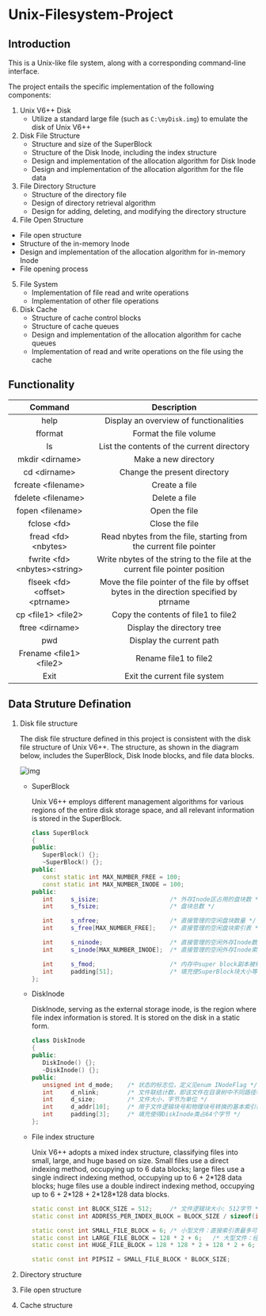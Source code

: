 # Unix-Filesystem-Project

## Introduction

This is a Unix-like file system, along with a corresponding command-line interface.

The project entails the specific implementation of the following components:

1. Unix V6++ Disk
   - Utilize a standard large file (such as `C:\myDisk.img`) to emulate the disk of Unix V6++
2. Disk File Structure
   - Structure and size of the SuperBlock
   - Structure of the Disk Inode, including the index structure
   - Design and implementation of the allocation algorithm for Disk Inode
   - Design and implementation of the allocation algorithm for the file data
3. File Directory Structure
   - Structure of the directory file
   - Design of directory retrieval algorithm
   - Design for adding, deleting, and modifying the directory structure
4.  File Open Structure
   - File open structure
   - Structure of the in-memory Inode
   - Design and implementation of the allocation algorithm for in-memory Inode
   - File opening process
5. File System
   - Implementation of file read and write operations
   - Implementation of other file operations
6. Disk Cache
   - Structure of cache control blocks
   - Structure of cache queues
   - Design and implementation of the allocation algorithm for cache queues
   - Implementation of read and write operations on the file using the cache

## Functionality 

|                 Command                 |                         Description                          |
| :-------------------------------------: | :----------------------------------------------------------: |
|                  help                   |            Display an overview of functionalities            |
|                 fformat                 |                    Format the file volume                    |
|                   ls                    |          List the contents of the current directory          |
|           mkdir &lt;dirname>            |                     Make a new directory                     |
|             cd &lt;dirname>             |                 Change the present directory                 |
|          fcreate &lt;filename>          |                        Create a file                         |
|          fdelete &lt;filename>          |                        Delete a file                         |
|           fopen &lt;filename>           |                        Open the file                         |
|             fclose &lt;fd>              |                        Close the file                        |
|        fread &lt;fd> &lt;nbytes>        | Read nbytes from the file, starting from the current file pointer |
|  fwrite &lt;fd> &lt;nbytes>&lt;string>  | Write nbytes of the string to the file at the current file pointer position |
| flseek &lt;fd> &lt;offset> &lt;ptrname> | Move the file pointer of the file by offset bytes in the direction specified by ptrname |
|        cp &lt;file1> &lt;file2>         |             Copy the contents of file1 to file2              |
|           ftree &lt;dirname>            |                  Display the directory tree                  |
|                   pwd                   |                   Display the current path                   |
|      Frename &lt;file1> &lt;file2>      |                    Rename file1 to file2                     |
|                  Exit                   |                 Exit the current file system                 |

## Data Struture Defination

1. Disk file structure 

   The disk file structure defined in this project is consistent with the disk file structure of Unix V6++. The structure, as shown in the diagram below, includes the SuperBlock, Disk Inode blocks, and file data blocks.

   ![img](./img/1.png)

   - SuperBlock

     Unix V6++ employs different management algorithms for various regions of the entire disk storage space, and all relevant information is stored in the SuperBlock. 

     ```cpp
     class SuperBlock
     {
     public:
     	SuperBlock() {};
     	~SuperBlock() {};
     public:
     	const static int MAX_NUMBER_FREE = 100;
     	const static int MAX_NUMBER_INODE = 100;
     public:
     	int		s_isize;					/* 外存Inode区占用的盘块数 */
     	int		s_fsize;					/* 盘块总数 */
     
     	int		s_nfree;					/* 直接管理的空闲盘块数量 */
     	int		s_free[MAX_NUMBER_FREE];	/* 直接管理的空闲盘块索引表 */
     
     	int		s_ninode;					/* 直接管理的空闲外存Inode数量 */
     	int		s_inode[MAX_NUMBER_INODE];	/* 直接管理的空闲外存Inode索引表 */
     
     	int		s_fmod;						/* 内存中super block副本被修改标志，意味着需要更新外存对应的Super Block */
     	int		padding[51];				/* 填充使SuperBlock块大小等于1024字节，占据2个扇区 */
     };
     
     ```

   - DiskInode

     DiskInode, serving as the external storage inode, is the region where file index information is stored. It is stored on the disk in a static form.

     ```cpp
     class DiskInode
     {
     public:
     	DiskInode() {};
     	~DiskInode() {};
     public:
     	unsigned int d_mode;	/* 状态的标志位，定义见enum INodeFlag */
     	int		d_nlink;		/* 文件联结计数，即该文件在目录树中不同路径名的数量 */
     	int		d_size;			/* 文件大小，字节为单位 */
     	int		d_addr[10];		/* 用于文件逻辑块号和物理块号转换的基本索引表 */
     	int		padding[3];		/* 填充使得DiskInode类占64个字节 */   
     };
     
     ```

   - File index structure

     Unix V6++ adopts a mixed index structure, classifying files into small, large, and huge based on size. Small files use a direct indexing method, occupying up to 6 data blocks; large files use a single indirect indexing method, occupying up to 6 + 2\*128 data blocks; huge files use a double indirect indexing method, occupying up to 6 + 2*128 + 2\*128\*128 data blocks.

     ```cpp
     static const int BLOCK_SIZE = 512;		/* 文件逻辑块大小: 512字节 */
     static const int ADDRESS_PER_INDEX_BLOCK = BLOCK_SIZE / sizeof(int);	/* 每个间接索引表(或索引块)包含的物理盘块号 */
     
     static const int SMALL_FILE_BLOCK = 6;	/* 小型文件：直接索引表最多可寻址的逻辑块号 */
     static const int LARGE_FILE_BLOCK = 128 * 2 + 6;	/* 大型文件：经一次间接索引表最多可寻址的逻辑块号 */
     static const int HUGE_FILE_BLOCK = 128 * 128 * 2 + 128 * 2 + 6;	/* 巨型文件：经二次间接索引最大可寻址文件逻辑块号 */
     
     static const int PIPSIZ = SMALL_FILE_BLOCK * BLOCK_SIZE;
     
     ```

2. Directory structure 

3. File open structure 

4. Cache structure
